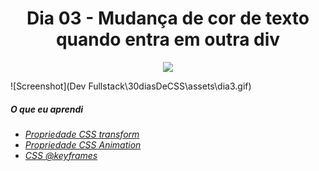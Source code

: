<h1 align= "center">
 Dia 03 - Mudança de cor de texto quando entra em outra div <a name="id03"></a>
</h1>

<p align="center">
  <img src = "https://lh3.googleusercontent.com/pw/ACtC-3cFJOyb1VCl8lHs1YxtS3a8GsK_GhkFgeIa_0V4Wuw4oAbY3vk9Y9ovzZLYrSOe8K7caeb1SGWld4U_hppqVxtJ2GG4U_Zvs3Jmi3VkAGfAWZ9-6t9BATnds6h31hMh7eDc1cJdZpQQChW9tpyKR3FC=w1440-h810-no?authuser=0"
</p>

![Screenshot](Dev Fullstack\30diasDeCSS\assets\dia3.gif)

##### O que eu aprendi

* *[Propriedade CSS transform](https://www.w3schools.com/cssref/css3_pr_transform.asp)*
* *[Propriedade CSS Animation](https://www.w3schools.com/css/css3_animations.asp)*
* *[CSS @keyframes](https://www.w3schools.com/cssref/css3_pr_animation-keyframes.asp)*
